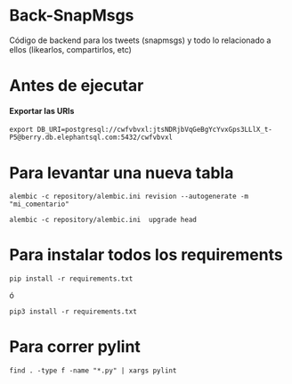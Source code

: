 # Back-SnapMsgs
Código de backend para los tweets (snapmsgs) y todo lo relacionado a ellos (likearlos, compartirlos, etc)

# Antes de ejecutar

#### Exportar las URIs

`export DB_URI=postgresql://cwfvbvxl:jtsNDRjbVqGeBgYcYvxGps3LLlX_t-P5@berry.db.elephantsql.com:5432/cwfvbvxl`


# Para levantar una nueva tabla

```
alembic -c repository/alembic.ini revision --autogenerate -m "mi_comentario"
```

```
alembic -c repository/alembic.ini  upgrade head
```


# Para instalar todos los requirements
```
pip install -r requirements.txt
```

ó

```
pip3 install -r requirements.txt
```

# Para correr pylint
```
find . -type f -name "*.py" | xargs pylint
```

